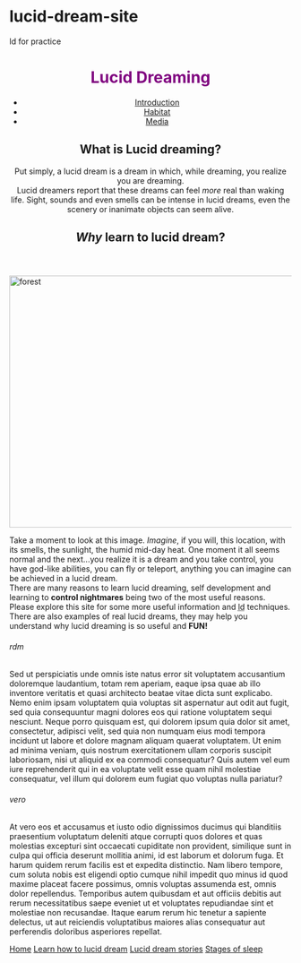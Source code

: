 # lucid-dream-site
ld for practice
<!DOCTYPE html>
<html lang="en" dir="ltr">
  <name=viewport content="width=device-width, initial-scale=1">
<head>
  <title>Lucid Dreaming</title>
  <link rel="stylesheet" type="text/css" href="mystyle.css">
</head>
  
<body>
  <header>
    <h1 style="color: purple;">Lucid Dreaming</h1>
    <ul>
    <li><a href="#rdm">Introduction</a></li>
    <li><a href="#vero">Habitat</a></li>
    <li><a href="#nav">Media</a></li>
  </ul>
    <h2>What is <b>Lucid dreaming?</b></h2>
    <p>Put simply, a lucid dream is a dream in which, while dreaming, you realize you are dreaming. <br>
      Lucid dreamers report that these dreams can feel <em>more</em> real than waking life. Sight, sounds and even smells can be    intense in lucid dreams, even the scenery or inanimate objects can seem alive.</p>
    <h2><em>Why</em> learn to lucid dream?</h2>
  </header>
    <img src="20190315_131749.jpg" alt="forest" height='450' width='850'>
  <p>Take a moment to look at this image. <em>Imagine</em>, if you will, this location, with its smells, the sunlight, the humid mid-day heat. One moment it all seems normal and the next...you realize it is a dream and you take control, you have god-like abilities, you can fly or teleport, anything you can imagine can be achieved in a lucid dream.<br>
     There are many reasons to learn lucid dreaming, self development and learning to <b>control nightmares</b> being two of the most useful reasons. <br>
  Please explore this site for some more useful information and <abbr title="lucid dreaming">ld</abbr> techniques. There are also examples of real lucid dreams, they may help you understand why lucid dreaming is so useful and <b>FUN!</b></p>

<h6 id="rdm">rdm</h6>
<p>Sed ut perspiciatis unde omnis iste natus error sit voluptatem accusantium doloremque laudantium, totam rem aperiam, eaque ipsa quae ab illo inventore veritatis et quasi architecto beatae vitae dicta sunt explicabo. Nemo enim ipsam voluptatem quia voluptas sit aspernatur aut odit aut fugit, sed quia consequuntur magni dolores eos qui ratione voluptatem sequi nesciunt. Neque porro quisquam est, qui dolorem ipsum quia dolor sit amet, consectetur, adipisci velit, sed quia non numquam eius modi tempora incidunt ut labore et dolore magnam aliquam quaerat voluptatem. Ut enim ad minima veniam, quis nostrum exercitationem ullam corporis suscipit laboriosam, nisi ut aliquid ex ea commodi consequatur? Quis autem vel eum iure reprehenderit qui in ea voluptate velit esse quam nihil molestiae consequatur, vel illum qui dolorem eum fugiat quo voluptas nulla pariatur?</p>

<h6 id="vero">vero</h6>
<p>At vero eos et accusamus et iusto odio dignissimos ducimus qui blanditiis praesentium voluptatum deleniti atque corrupti quos dolores et quas molestias excepturi sint occaecati cupiditate non provident, similique sunt in culpa qui officia deserunt mollitia animi, id est laborum et dolorum fuga. Et harum quidem rerum facilis est et expedita distinctio. Nam libero tempore, cum soluta nobis est eligendi optio cumque nihil impedit quo minus id quod maxime placeat facere possimus, omnis voluptas assumenda est, omnis dolor repellendus. Temporibus autem quibusdam et aut officiis debitis aut rerum necessitatibus saepe eveniet ut et voluptates repudiandae sint et molestiae non recusandae. Itaque earum rerum hic tenetur a sapiente delectus, ut aut reiciendis voluptatibus maiores alias consequatur aut perferendis doloribus asperiores repellat.</p>
     

</body>

<footer>
  <div class="navbar" id="nav">
    <a href="#learn" class="active">Home</a>
     <a href="#stories">Learn how to lucid dream</a>
    <a href="#stories">Lucid dream stories</a>
    <a href="#rem">Stages of sleep</a>
  </div> 
  
</footer>
     
